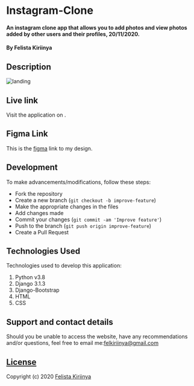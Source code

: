 # Instagram-Clone

#### An instagram clone app that allows you to add photos and view photos added by other users and their profiles, 20/11/2020.
#### By Felista Kiriinya

## Description

![landing](./static/landing.png)

## Live link
Visit the application on .

## Figma Link
This is the [figma]() link to my design.

## Development
To make advancements/modifications, follow these steps:

- Fork the repository
- Create a new branch (`git checkout -b improve-feature`)
- Make the appropriate changes in the files
- Add changes made
- Commit your changes (`git commit -am 'Improve feature'`)
- Push to the branch (`git push origin improve-feature`)
- Create a Pull Request 

## Technologies Used
Technologies used to develop this application:

1. Python v3.8
2. Django 3.1.3
3. Django-Bootstrap
4. HTML 
5. CSS


## Support and contact details

Should you be unable to access the website, have any recommendations and/or questions, feel free to email me:[felkiriinya@gmail.com](mailto:felkiriinya@gmail.com)

## [License](https://github.com/felkiriinya/Instagram-Clone/blob/master/LICENSE)

Copyright (c) 2020 [Felista Kiriinya](https://github.com/felkiriinya)
